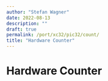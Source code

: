 ```yaml
---
author: "Stefan Wagner"
date: 2022-08-13
description: ""
draft: true
permalink: /port/xc32/pic32/count/
title: "Hardware Counter"
---
```


# Hardware Counter
